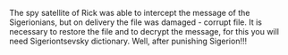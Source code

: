 The spy satellite of Rick was able to intercept the message of the Sigerionians, but on delivery the file was damaged - corrupt file. It is necessary to restore the file and to decrypt the message, for this you will need Sigeriontsevsky dictionary. Well, after punishing Sigerion!!!
